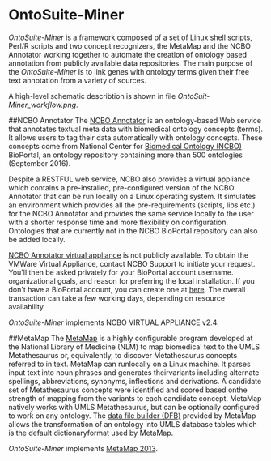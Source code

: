# OntoSuite-Miner

*OntoSuite-Miner* is a framework composed of a set of Linux shell scripts, Perl/R scripts and two concept recognizers, the MetaMap and the NCBO Annotator working together to automate the creation of ontology based annotation from publicly available data repositories. The main purpose of the *OntoSuite-Miner* is to link genes with ontology terms given their free text annotation from a variety of sources. 

A high-level schematic describtion is shown in file *OntoSuit-Miner_workflow.png*. 


##NCBO Annotator
The [NCBO Annotator](https://bioportal.bioontology.org/annotator) is an ontology-based Web service that annotates textual meta data with biomedical ontology concepts (terms). It allows users to tag their data automatically with ontology concepts. These concepts come from National Center for [Biomedical Ontology (NCBO)](https://bioportal.bioontology.org/ontologies) BioPortal, an ontology repository containing more than 500 ontologies (September 2016). 

Despite a RESTFUL web service, NCBO also provides a virtual appliance which contains a pre-installed, pre-configured version of the NCBO Annotator that can be run locally on a Linux operating system. It simulates an environment which provides all the pre-requirements (scripts, libs etc.) for the NCBO Annotator and provides the same service locally to the user with a shorter response time and more flexibility on configuration. Ontologies that are currently not in the NCBO BioPortal repository can also be added locally.

[NCBO Annotator virtual appliance](https://www.bioontology.org/wiki/index.php/Category:NCBO_Virtual_Appliance) is not publicly available. To obtain the VMWare Virtual Appliance, contact NCBO Support to initiate your request. You'll then be asked privately for your BioPortal account username. organizational goals, and reason for preferring the local installation. If you don't have a BioPortal account, you can create one at [here](http://bit.ly/bioportal-account). The overall transaction can take a few working days, depending on resource availability.


*OntoSuite-Miner* implements NCBO VIRTUAL APPLIANCE v2.4.

##MetaMap
The [MetaMap](https://metamap.nlm.nih.gov/) is a highly configurable program developed at the National Library of Medicine (NLM) to map biomedical text to the UMLS Metathesaurus or, equivalently, to discover Metathesaurus concepts referred to in text. MetaMap can runlocally on a Linux machine. It parses input text into noun phrases and generates theirvariants including alternate spellings, abbreviations, synonyms, inflections and derivations. A candidate set of Metathesaurus concepts were identified and scored based onthe strength of mapping from the variants to each candidate concept. MetaMap natively works with UMLS Metathesaurus, but can be optionally configured to work on any ontology. The [data file builder (DFB)](https://metamap.nlm.nih.gov/DataFileBuilder.shtml) provided by MetaMap allows the transformation of an ontology into UMLS database tables which is the default dictionaryformat used by MetaMap.


*OntoSuite-Miner* implements [MetaMap 2013](https://metamap.nlm.nih.gov/Docs/Metamap13_Usage.shtml).